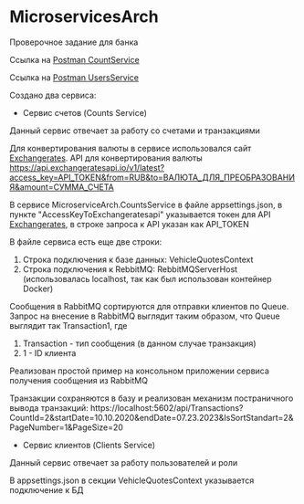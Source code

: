 # MicroservicesArch
Проверочное задание для банка

Ссылка на [Postman CountService](https://elements.getpostman.com/redirect?entityId=27288696-02300d04-aa38-45df-8678-b13e22b79bf5&entityType=collection)

Ссылка на [Postman UsersService](https://elements.getpostman.com/redirect?entityId=27288696-57943c79-6bf0-410c-a9a1-825b345adfa3&entityType=collection)

Создано два сервиса:

+ Сервис счетов (Counts Service)

Данный сервис отвечает за работу со счетами и транзакциями

Для конвертирования валюты в сервисе использовался сайт [Exchangerates](https://exchangeratesapi.io). 
API для конвертирования валюты https://api.exchangeratesapi.io/v1/latest?access_key=API_TOKEN&from=RUB&to=ВАЛЮТА_ДЛЯ_ПРЕОБРАЗОВАНИЯ&amount=СУММА_СЧЕТА

В сервисе MicroserviceArch.CountsService в файле appsettings.json, в пункте "AccessKeyToExchangeratesapi" указывается токен для API [Exchangerates](https://exchangeratesapi.io), в строке запроса к API указан как API_TOKEN

В файле сервиса есть еще две строки:
1. Строка подключения к базе данных: VehicleQuotesContext
2. Строка подключения к RebbitMQ: RebbitMQServerHost (использовалась localhost, так как был использован контейнер Docker)

Сообщения в RabbitMQ сортируются для отправки клиентов по Queue. Запрос на внесение в RabbitMQ выглядит таким образом, что Queue выглядит так Transaction1, где
1. Transaction - тип сообщения (в данном случае транзакция)
2. 1 - ID клиента

Реализован простой пример на консольном приложении сервиса получения сообщения из RabbitMQ

Транзакции сохраняются в базу и реализован механизм постраничного вывода транзакций: https://localhost:5602/api/Transactions?CountId=2&startDate=10.10.2020&endDate=07.23.2023&IsSortStandart=2&PageNumber=1&PageSize=20

+ Сервис клиентов (Clients Service)

Данный сервис отвечает за работу пользователей и роли

В appsettings.json в секции VehicleQuotesContext указывается подключение к БД
